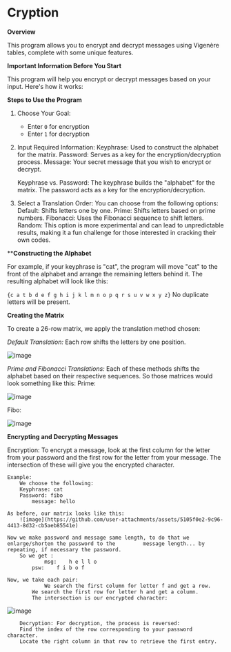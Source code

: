 # Cryption

**Overview**

This program allows you to encrypt and decrypt messages using Vigenère tables, complete with some unique features.

**Important Information Before You Start**

This program will help you encrypt or decrypt messages based on your input. Here's how it works:

**Steps to Use the Program**
1. Choose Your Goal:
	- Enter `0` for encryption
	- Enter `1` for decryption
2. Input Required Information:
	Keyphrase: Used to construct the alphabet for the matrix.
	Password: Serves as a key for the encryption/decryption process.
	Message: Your secret message that you wish to encrypt or decrypt.

	Keyphrase vs. Password:
		The keyphrase builds the "alphabet" for the matrix.
		The password acts as a key for the encryption/decryption.

3. Select a Translation Order: You can choose from the following options:
	Default: Shifts letters one by one.
	Prime: Shifts letters based on prime numbers.
	Fibonacci: Uses the Fibonacci sequence to shift letters.
	Random: This option is more experimental and can lead to unpredictable
			results, making it a fun challenge for those interested in
			cracking their own codes.

****Constructing the Alphabet**

For example, if your keyphrase is "cat", the program will move "cat" to the front of the alphabet and arrange the remaining letters behind it. The resulting alphabet will look like this:

`{c a t b d e f g h i j k l m n o p q r s u v w x y z}`
No duplicate letters will be present.

**Creating the Matrix**

To create a 26-row matrix, we apply the translation method chosen:

_Default Translation:_ Each row shifts the letters by one position.

![image](https://github.com/user-attachments/assets/20bfff1d-5e24-4020-87fb-bf4f0f8eaa2e)


_Prime and Fibonacci Translations:_ Each of these methods shifts the alphabet based on their respective sequences. So those matrices would look something like this:
Prime: 

![image](https://github.com/user-attachments/assets/63a1e2e2-9fbf-4259-b980-bbfabe1ef7e3)



Fibo:

![image](https://github.com/user-attachments/assets/b8222d2a-53f9-4abf-b0b3-6cb64c6915cc)



**Encrypting and Decrypting Messages**

Encryption: To encrypt a message, look at the first column for the letter from your password and the first row for the letter from your message. The intersection of these will give you the encrypted character.

	Example: 
 		We choose the following:
		Keyphrase: cat
  		Password: fibo
    		message: hello

	As before, our matrix looks like this:
		![image](https://github.com/user-attachments/assets/5105f0e2-9c96-4413-8d32-cb5aeb85541e)

	Now we make password and message same length, to do that we enlarge/shorten the password to the 		message length... by repeating, if necessary the password. 
   		So we get :
     			msg:	h e l l o
			psw: 	f i b o f

	Now, we take each pair: 
     			We search the first column for letter f and get a row. 
			We search the first row for letter h and get a column.
   			The intersection is our encrypted character: 
      		
![image](https://github.com/user-attachments/assets/0c43a598-bc85-4c13-98e9-7bb6f42deb75)

      
		Decryption: For decryption, the process is reversed:
		Find the index of the row corresponding to your password character.
		Locate the right column in that row to retrieve the first entry.
